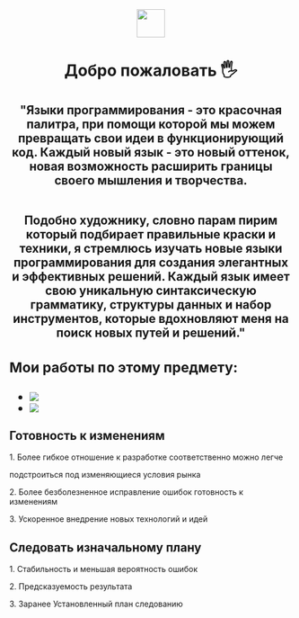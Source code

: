 <div id="header" align="center">
  <img src="https://media.giphy.com/media/v1.Y2lkPTc5MGI3NjExbnV3eGQyamV6Nmx1dXQ3YmMzeDA1Y2Q3czcyMzZpeXRnNDk0NHJxdiZlcD12MV9pbnRlcm5hbF9naWZfYnlfaWQmY3Q9cw/M9gbBd9nbDrOTu1Mqx/giphy.gif" width="50"/>
</div>
<div align="center">
  <h1>Добро пожаловать 🖐</h1>
</div>
<h2 align="center">"Языки программирования - это красочная палитра, при помощи которой мы можем превращать свои идеи в функционирующий код. Каждый новый язык - это новый оттенок, новая возможность расширить границы своего мышления и творчества.<br><br>

Подобно художнику, словно парам пирим который подбирает правильные краски и техники, я стремлюсь изучать новые языки программирования для создания элегантных и эффективных решений. Каждый язык имеет свою уникальную синтаксическую грамматику, структуры данных и набор инструментов, которые вдохновляют меня на поиск новых путей и решений."
<h2/>
<div>
  <h3>
    Мои работы по этому предмету:
  </h3>
  <ul>
    <li>
      <div id="border">
        <a href="https://docs.google.com/document/d/1Rq1srRL536ETIP_kKjL1uCOJriWNXxifynFgKW7Z-PE/edit">
          <img src="https://img.shields.io/badge/GoogleDocs-white,red?logo=GoogleDocs&logoColor=Yellow">
        </a>
      </div>
    </li>
    <li>
      <div id="border">
        <a href="https://docs.google.com/document/d/1OADsf1LNm-3ohASFAwwTHerx5im6_A1uh9MmDJQ53Os/edit?usp=sharing">
          <img src="https://img.shields.io/badge/КомандаГеймастерс-brown?logo=GoogleDocs&logoColor=Yellow">
        </a>
      </div>
    </li>
  </ul>
</div>
  <h2>Готовность к изменениям </h2><p>
      1.	Более гибкое отношение к разработке соответственно можно легче<p> подстроиться под изменяющиеся условия рынка<p>
      2.	Более безболезненное исправление ошибок готовность к изменениям<p>
      3.  Ускоренное внедрение новых технологий и идей<p>
  <h2>Следовать изначальному плану</h2><p>
      1.  Стабильность и меньшая вероятность ошибок<p>
      2.  Предсказуемость результата<p>
      3.  Заранее Установленный план следованию <p>
